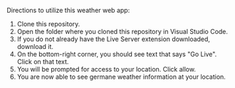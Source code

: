 Directions to utilize this weather web app:
1) Clone this repository.
2) Open the folder where you cloned this repository in Visual Studio Code.
3) If you do not already have the Live Server extension downloaded, download it.
4) On the bottom-right corner, you should see text that says "Go Live". Click on that text.
5) You will be prompted for access to your location. Click allow.
6) You are now able to see germane weather information at your location.
